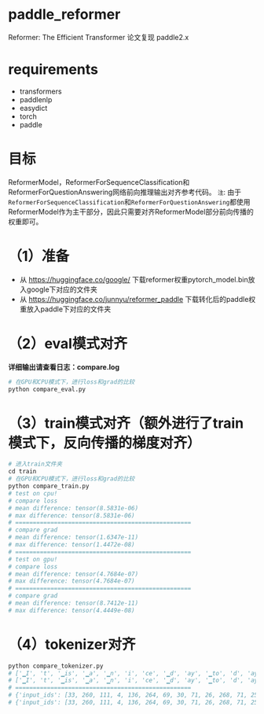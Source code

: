 # paddle_reformer
Reformer: The Efficient Transformer 论文复现 paddle2.x

# requirements
- transformers
- paddlenlp
- easydict
- torch
- paddle


# 目标
ReformerModel，ReformerForSequenceClassification和ReformerForQuestionAnswering网络前向推理输出对齐参考代码。
`注`: 由于`ReformerForSequenceClassification`和`ReformerForQuestionAnswering`都使用ReformerModel作为主干部分，因此只需要对齐ReformerModel部分前向传播的权重即可。

# （1）准备
- 从 https://huggingface.co/google/ 下载reformer权重pytorch_model.bin放入google下对应的文件夹
- 从 https://huggingface.co/junnyu/reformer_paddle 下载转化后的paddle权重放入paddle下对应的文件夹

# （2）eval模式对齐
**详细输出请查看日志：compare.log**
```python
# 在GPU和CPU模式下，进行loss和grad的比较
python compare_eval.py
```

# （3）train模式对齐（额外进行了train模式下，反向传播的梯度对齐）
```python
# 进入train文件夹
cd train
# 在GPU和CPU模式下，进行loss和grad的比较
python compare_train.py
# test on cpu!
# compare loss
# mean difference: tensor(8.5831e-06)
# max difference: tensor(8.5831e-06)
# ==================================================
# compare grad
# mean difference: tensor(1.6347e-11)
# max difference: tensor(1.4472e-08)
# ==================================================
# test on gpu!
# compare loss
# mean difference: tensor(4.7684e-07)
# max difference: tensor(4.7684e-07)
# ==================================================
# compare grad
# mean difference: tensor(8.7412e-11)
# max difference: tensor(4.4449e-08)
```

# （4）tokenizer对齐
```python
python compare_tokenizer.py 
# ['▁I', 't', '▁is', '▁a', '▁n', 'i', 'ce', '▁d', 'ay', '▁to', 'd', 'ay', '▁', ',', '▁I', '▁w', 'ant', '▁to', '▁go', '▁to', '▁the', '▁p', 'ar', 'k', '▁', '!']
# ['▁I', 't', '▁is', '▁a', '▁n', 'i', 'ce', '▁d', 'ay', '▁to', 'd', 'ay', '▁', ',', '▁I', '▁w', 'ant', '▁to', '▁go', '▁to', '▁the', '▁p', 'ar', 'k', '▁', '!']
# ==================================================
# {'input_ids': [33, 260, 111, 4, 136, 264, 69, 30, 71, 26, 268, 71, 258, 277, 33, 8, 180, 26, 224, 26, 13, 40, 52, 282, 258, 287], 'attention_mask': [1, 1, 1, 1, 1, 1, 1, 1, 1, 1, 1, 1, 1, 1, 1, 1, 1, 1, 1, 1, 1, 1, 1, 1, 1, 1]}
# {'input_ids': [33, 260, 111, 4, 136, 264, 69, 30, 71, 26, 268, 71, 258, 277, 33, 8, 180, 26, 224, 26, 13, 40, 52, 282, 258, 287], 'attention_mask': [1, 1, 1, 1, 1, 1, 1, 1, 1, 1, 1, 1, 1, 1, 1, 1, 1, 1, 1, 1, 1, 1, 1, 1, 1, 1]}
```
